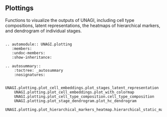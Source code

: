 ## Plottings

Functions to visualize the outputs of UNAGI, including cell type compositions, latent representations, the heatmaps of hierarchical markers, and dendrogram of individual stages.

```{eval-rst}

.. automodule:: UNAGI.plotting
   :members:
   :undoc-members:
   :show-inheritance:

.. autosummary::
    :toctree: _autosummary
    :nosignatures:
    
    UNAGI.plotting.plot_cell_embeddings.plot_stages_latent_representation
    UNAGI.plotting.plot_cell_embeddings.plot_with_colormap
    UNAGI.plotting.plot_cell_type_composition.cell_type_composition
    UNAGI.plotting.plot_stage_dendrogram.plot_hc_dendrogram
    UNAGI.plotting.plot_hierarchical_markers_heatmap.hierarchical_static_markers_heatmap
```